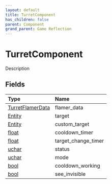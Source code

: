 ```yaml
---
layout: default
title: TurretComponent
has_children: false
parent: Component
grand_parent: Game Reflection
---
```

# TurretComponent
Description 

## Fields

| Type | Name |
|:----------|:--------------|
| [TurretFlamerData](/riftbreaker-wiki/docs/game-reflection/classes/turret_flamer_data/) | flamer_data |
| [Entity](/riftbreaker-wiki/docs/game-reflection/classes/entity/) | target |
| [Entity](/riftbreaker-wiki/docs/game-reflection/classes/entity/) | custom_target |
| [float](/riftbreaker-wiki/docs/game-reflection/components/float/) | cooldown_timer |
| [float](/riftbreaker-wiki/docs/game-reflection/components/float/) | target_change_timer |
| [uchar](/riftbreaker-wiki/docs/game-reflection/enums/uchar/) | status |
| [uchar](/riftbreaker-wiki/docs/game-reflection/enums/uchar/) | mode |
| [bool](/riftbreaker-wiki/docs/game-reflection/components/bool/) | cooldown_working |
| [bool](/riftbreaker-wiki/docs/game-reflection/components/bool/) | see_invisible |

